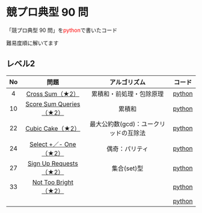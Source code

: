 # 競プロ典型 90 問

「競プロ典型 90 問」を<span style="color: red; ">python</span>で書いたコード

難易度順に解いてます

## レベル2

| No | 問題 | アルゴリズム | コード |
| :----: | :----: | :----: | :----: |
| 4 | [Cross Sum（★2）](https://atcoder.jp/contests/typical90/tasks/typical90_d) | 累積和・前処理・包除原理 | [python](https://github.com/endeavort/Typical-90-Programming-Problems-python/blob/main/Level_2/cross_sum.py) |
| 10 | [Score Sum Queries（★2）](https://atcoder.jp/contests/typical90/tasks/typical90_j) | 累積和 | [python](https://github.com/endeavort/Typical-90-Programming-Problems-python/blob/main/Level_2/score_sum_queries.py) |
| 22 | [Cubic Cake（★2）](https://atcoder.jp/contests/typical90/tasks/typical90_v) | 最大公約数(gcd)：ユークリッドの互除法 | [python](https://github.com/endeavort/Typical-90-Programming-Problems-python/blob/main/Level_2/cubic_cake.py) |
| 24 | [Select +／- One（★2）](https://atcoder.jp/contests/typical90/tasks/typical90_x) | 偶奇：パリティ | [python](https://github.com/endeavort/Typical-90-Programming-Problems-python/blob/main/Level_2/select_one.py) |
| 27 | [Sign Up Requests （★2）](https://atcoder.jp/contests/typical90/tasks/typical90_aa) | 集合(set)型 | [python](https://github.com/endeavort/Typical-90-Programming-Problems-python/blob/main/Level_2/sign_up_requests.py) |
| 33 | [Not Too Bright（★2）](https://atcoder.jp/contests/typical90/tasks/typical90_ag) |  | [python](https://github.com/endeavort/Typical-90-Programming-Problems-python/blob/main/Level_2/not_too_bright.py) |
|  | [](https://atcoder.jp/contests/typical90/tasks/typical90_) |  | [python](https://github.com/endeavort/Typical-90-Programming-Problems-python/blob/main/Level_2/.py) |




